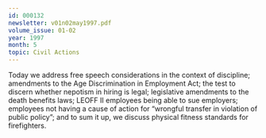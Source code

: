 ```yaml
---
id: 000132
newsletter: v01n02may1997.pdf
volume_issue: 01-02
year: 1997
month: 5
topic: Civil Actions
---
```


Today we address free speech considerations in the context of discipline; amendments to the Age Discrimination in Employment Act; the test to discern whether nepotism in hiring is legal; legislative amendments to the death benefits laws; LEOFF II employees being able to sue employers; employees not having a cause of action for “wrongful transfer in violation of public policy”; and to sum it up, we discuss physical fitness standards for firefighters.